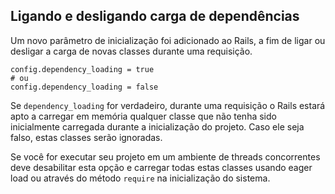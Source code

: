 ## Ligando e desligando carga de dependências

Um novo parâmetro de inicialização foi adicionado ao Rails, a fim de ligar ou desligar a carga de novas classes durante uma requisição.

	config.dependency_loading = true
	# ou
	config.dependency_loading = false

Se `dependency_loading` for verdadeiro, durante uma requisição o Rails estará apto a carregar em memória qualquer classe que não tenha sido inicialmente carregada durante a inicialização do projeto. Caso ele seja falso, estas classes serão ignoradas.

Se você for executar seu projeto em um ambiente de threads concorrentes deve desabilitar esta opção e carregar todas estas classes usando eager load ou através do método `require` na inicialização do sistema.
